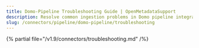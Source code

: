 ```yaml
---
title: Domo-Pipeline Troubleshooting Guide | OpenMetadataSupport
description: Resolve common ingestion problems in Domo pipeline integration, including data mapping issues and execution breakdowns.
slug: /connectors/pipeline/domo-pipeline/troubleshooting
---
```


{% partial file="/v1.9/connectors/troubleshooting.md" /%}
